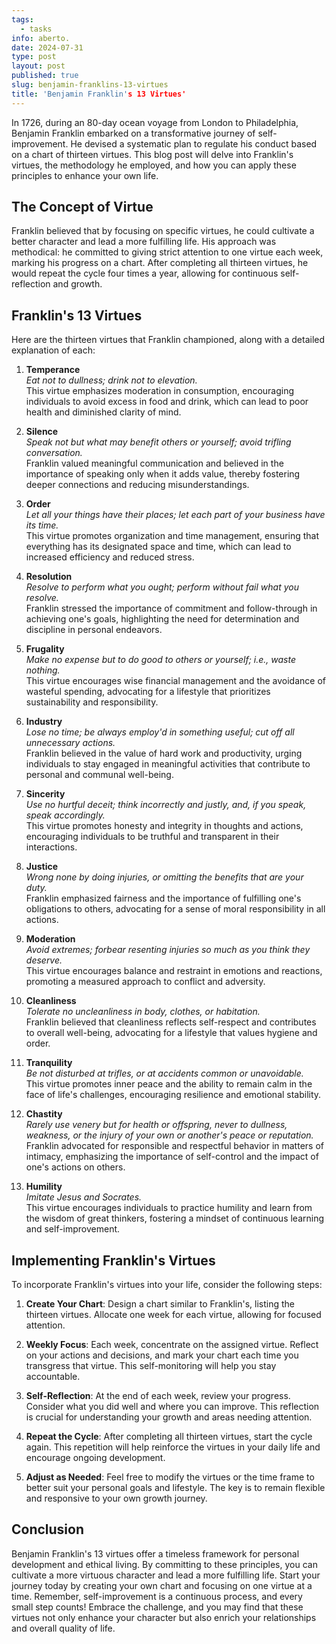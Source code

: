 ```yaml
---
tags:
  - tasks
info: aberto.
date: 2024-07-31
type: post
layout: post
published: true
slug: benjamin-franklins-13-virtues
title: 'Benjamin Franklin's 13 Virtues'
---
```


In 1726, during an 80-day ocean voyage from London to Philadelphia, Benjamin Franklin embarked on a transformative journey of self-improvement. He devised a systematic plan to regulate his conduct based on a chart of thirteen virtues. This blog post will delve into Franklin's virtues, the methodology he employed, and how you can apply these principles to enhance your own life.

## The Concept of Virtue

Franklin believed that by focusing on specific virtues, he could cultivate a better character and lead a more fulfilling life. His approach was methodical: he committed to giving strict attention to one virtue each week, marking his progress on a chart. After completing all thirteen virtues, he would repeat the cycle four times a year, allowing for continuous self-reflection and growth.

## Franklin's 13 Virtues

Here are the thirteen virtues that Franklin championed, along with a detailed explanation of each:

1. **Temperance**  
   *Eat not to dullness; drink not to elevation.*  
   This virtue emphasizes moderation in consumption, encouraging individuals to avoid excess in food and drink, which can lead to poor health and diminished clarity of mind.

2. **Silence**  
   *Speak not but what may benefit others or yourself; avoid trifling conversation.*  
   Franklin valued meaningful communication and believed in the importance of speaking only when it adds value, thereby fostering deeper connections and reducing misunderstandings.

3. **Order**  
   *Let all your things have their places; let each part of your business have its time.*  
   This virtue promotes organization and time management, ensuring that everything has its designated space and time, which can lead to increased efficiency and reduced stress.

4. **Resolution**  
   *Resolve to perform what you ought; perform without fail what you resolve.*  
   Franklin stressed the importance of commitment and follow-through in achieving one's goals, highlighting the need for determination and discipline in personal endeavors.

5. **Frugality**  
   *Make no expense but to do good to others or yourself; i.e., waste nothing.*  
   This virtue encourages wise financial management and the avoidance of wasteful spending, advocating for a lifestyle that prioritizes sustainability and responsibility.

6. **Industry**  
   *Lose no time; be always employ'd in something useful; cut off all unnecessary actions.*  
   Franklin believed in the value of hard work and productivity, urging individuals to stay engaged in meaningful activities that contribute to personal and communal well-being.

7. **Sincerity**  
   *Use no hurtful deceit; think incorrectly and justly, and, if you speak, speak accordingly.*  
   This virtue promotes honesty and integrity in thoughts and actions, encouraging individuals to be truthful and transparent in their interactions.

8. **Justice**  
   *Wrong none by doing injuries, or omitting the benefits that are your duty.*  
   Franklin emphasized fairness and the importance of fulfilling one's obligations to others, advocating for a sense of moral responsibility in all actions.

9. **Moderation**  
   *Avoid extremes; forbear resenting injuries so much as you think they deserve.*  
   This virtue encourages balance and restraint in emotions and reactions, promoting a measured approach to conflict and adversity.

10. **Cleanliness**  
    *Tolerate no uncleanliness in body, clothes, or habitation.*  
    Franklin believed that cleanliness reflects self-respect and contributes to overall well-being, advocating for a lifestyle that values hygiene and order.

11. **Tranquility**  
    *Be not disturbed at trifles, or at accidents common or unavoidable.*  
    This virtue promotes inner peace and the ability to remain calm in the face of life's challenges, encouraging resilience and emotional stability.

12. **Chastity**  
    *Rarely use venery but for health or offspring, never to dullness, weakness, or the injury of your own or another's peace or reputation.*  
    Franklin advocated for responsible and respectful behavior in matters of intimacy, emphasizing the importance of self-control and the impact of one's actions on others.

13. **Humility**  
    *Imitate Jesus and Socrates.*  
    This virtue encourages individuals to practice humility and learn from the wisdom of great thinkers, fostering a mindset of continuous learning and self-improvement.

## Implementing Franklin's Virtues

To incorporate Franklin's virtues into your life, consider the following steps:

1. **Create Your Chart**: Design a chart similar to Franklin's, listing the thirteen virtues. Allocate one week for each virtue, allowing for focused attention.

2. **Weekly Focus**: Each week, concentrate on the assigned virtue. Reflect on your actions and decisions, and mark your chart each time you transgress that virtue. This self-monitoring will help you stay accountable.

3. **Self-Reflection**: At the end of each week, review your progress. Consider what you did well and where you can improve. This reflection is crucial for understanding your growth and areas needing attention.

4. **Repeat the Cycle**: After completing all thirteen virtues, start the cycle again. This repetition will help reinforce the virtues in your daily life and encourage ongoing development.

5. **Adjust as Needed**: Feel free to modify the virtues or the time frame to better suit your personal goals and lifestyle. The key is to remain flexible and responsive to your own growth journey.

## Conclusion

Benjamin Franklin's 13 virtues offer a timeless framework for personal development and ethical living. By committing to these principles, you can cultivate a more virtuous character and lead a more fulfilling life. Start your journey today by creating your own chart and focusing on one virtue at a time. Remember, self-improvement is a continuous process, and every small step counts! Embrace the challenge, and you may find that these virtues not only enhance your character but also enrich your relationships and overall quality of life.